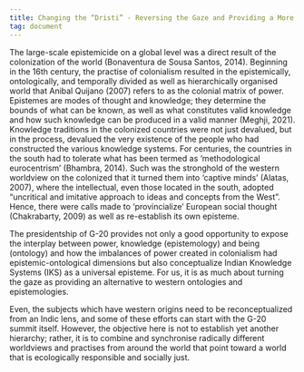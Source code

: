 ```yaml
---
title: Changing the “Dristi” - Reversing the Gaze and Providing a More Holistic Perspective 
tag: document
---
```


The large-scale epistemicide on a global level was a direct result of the colonization of the world (Bonaventura de Sousa Santos, 2014). Beginning in the 16th century, the practise of colonialism resulted in the epistemically, ontologically, and temporally divided as well as hierarchically organised world that Anibal Quijano (2007) refers to as the colonial matrix of power. Epistemes are modes of thought and knowledge; they determine the bounds of what can be known, as well as what constitutes valid knowledge and how such knowledge can be produced in a valid manner (Meghji, 2021). Knowledge traditions in the colonized countries were not just devalued, but in the process, devalued the very existence of the people who had constructed the various knowledge systems. For centuries, the countries in the south had to tolerate what has been termed as ‘methodological eurocentrism’ (Bhambra, 2014). Such was the stronghold of the western worldview on the colonized that it turned them into ‘captive minds’ (Alatas, 2007), where the intellectual, even those located in the south, adopted “uncritical and imitative approach to ideas and concepts from the West”. Hence, there were calls made to ‘provincialize’ European social thought (Chakrabarty, 2009) as well as re-establish its own episteme. 

The presidentship of G-20 provides not only a good opportunity to expose the interplay between power, knowledge (epistemology) and being (ontology) and how the imbalances of power created in colonialism had epistemic-ontological dimensions but also conceptualize Indian Knowledge Systems (IKS) as a universal episteme. For us, it is as much about turning the gaze as providing an alternative to western ontologies and epistemologies. 

Even, the subjects which have western origins need to be reconceptualized from an Indic lens, and some of these efforts can start with the G-20 summit itself. However, the objective here is not to establish yet another hierarchy; rather, it is to combine and synchronise radically different worldviews and practises from around the world that point toward a world that is ecologically responsible and socially just. 
